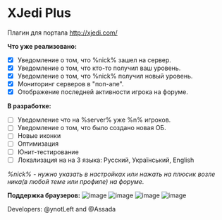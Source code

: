 XJedi Plus
==============

Плагин для портала http://xjedi.com/

**Что уже реализовано:**
- [x]  Уведомление о том, что %nick% зашел на сервер.
- [x] Уведомление о том, что кто-то получил ваш уровень.
- [x] Уведомление о том, что %nick% получил новый уровень.
- [x] Мониторинг серверов в "поп-апе".
- [x]  Отображение последней активности игрока на форуме.

**В разработке:**
- [ ] Уведомление что на %server% уже %n% игроков.
- [ ] Уведомление о том, что было создано новая ОБ.
- [ ] Новые иконки
- [ ] Оптимизация
- [ ] Юнит-тестирование
- [ ] Локализация на на 3 языка: Русский, Український, English

*%nick% - нужно указать в настройках или нажать на плюсик возле ника(в любой теме или профиле) на форуме.*

**Поддержка браузеров:**
![image](https://cloud.githubusercontent.com/assets/1472664/5331302/9ace67ca-7e2d-11e4-9da1-60d251784328.png) ![image](https://cloud.githubusercontent.com/assets/1472664/5331304/adc4d4cc-7e2d-11e4-832f-2a94669880b3.png) ![image](https://cloud.githubusercontent.com/assets/1472664/5331307/bac1a790-7e2d-11e4-998a-98e1c3d177fe.png) ![image](https://cloud.githubusercontent.com/assets/1472664/5331311/21162228-7e2e-11e4-8742-fd3888aa7484.png)

Developers: @ynotLeft and @Assada